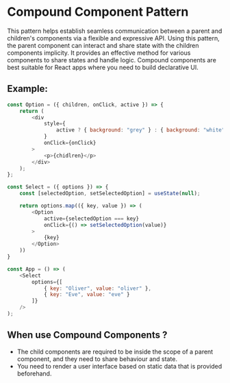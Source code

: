 # Compound Component Pattern

This pattern helps establish seamless communication between a parent and children's components via a flexible and expressive API. Using this pattern, the parent component can interact and share state with the children components implicity. It provides an effective method for various components to share states and handle logic. Compound components are best suitable for React apps where you need to build declarative UI.

## Example:

```javascript
const Option = ({ children, onClick, active }) => {
    return (
        <div
            style={
                active ? { background: "grey" } : { background: "white" }
            }
            onClick={onClick}
        >
            <p>{chidlren}</p>
        </div>
    );
};

const Select = ({ options }) => {
    const [selectedOption, setSelectedOption] = useState(null);

    return options.map(({ key, value }) => (
        <Option
            active={selectedOption === key}
            onClick={() => setSelectedOption(value)}
        >
            {key}
        </Option>
    ))
}

const App = () => (
    <Select
        options={[
            { key: "Oliver", value: "oliver" },
            { key: "Eve", value: "eve" }
        ]}
    />
);
```

## When use Compound Components ?
- The child components are required to be inside the scope of a parent component, and they need to share behaviour and state.
- You need to render a user interface based on static data that is provided beforehand.